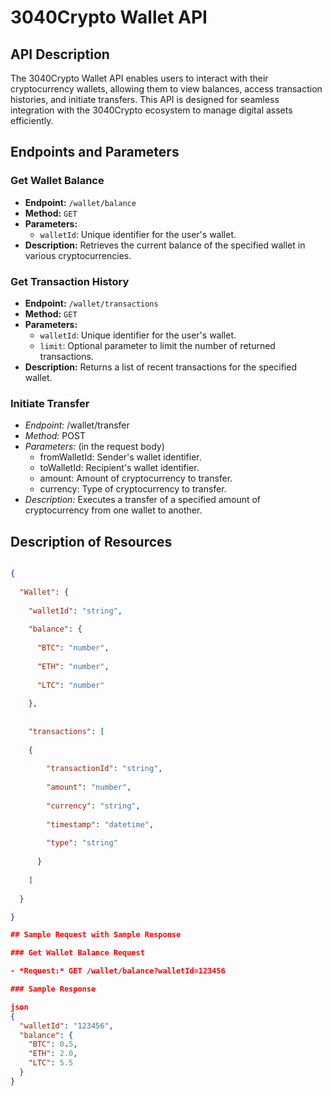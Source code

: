 # 3040Crypto Wallet API

## API Description

The 3040Crypto Wallet API enables users to interact with their cryptocurrency wallets, allowing them to view balances, access transaction histories, and initiate transfers. This API is designed for seamless integration with the 3040Crypto ecosystem to manage digital assets efficiently.

## Endpoints and Parameters

### Get Wallet Balance

- **Endpoint:** `/wallet/balance`
- **Method:** `GET`
- **Parameters:**
  - `walletId`: Unique identifier for the user's wallet.
- **Description:** Retrieves the current balance of the specified wallet in various cryptocurrencies.

### Get Transaction History

- **Endpoint:** `/wallet/transactions`
- **Method:** `GET`
- **Parameters:**
  - `walletId`: Unique identifier for the user's wallet.
  - `limit`: Optional parameter to limit the number of returned transactions.
- **Description:** Returns a list of recent transactions for the specified wallet.

### Initiate Transfer

- *Endpoint:* /wallet/transfer
- *Method:* POST
- *Parameters:* (in the request body)
  - fromWalletId: Sender's wallet identifier.
  - toWalletId: Recipient's wallet identifier.
  - amount: Amount of cryptocurrency to transfer.
  - currency: Type of cryptocurrency to transfer.
- *Description:* Executes a transfer of a specified amount of cryptocurrency from one wallet to another.

## Description of Resources

```json

{
  
  "Wallet": {
  
    "walletId": "string",
    
    "balance": {
    
      "BTC": "number",
      
      "ETH": "number",
      
      "LTC": "number"
    
    },
    
    
    "transactions": [
    
    {
    
        "transactionId": "string",
        
        "amount": "number",
        
        "currency": "string",
        
        "timestamp": "datetime",
        
        "type": "string"
      
      }
      
    ]
  
  }

}

## Sample Request with Sample Response

### Get Wallet Balance Request

- *Request:* GET /wallet/balance?walletId=123456

### Sample Response

json
{
  "walletId": "123456",
  "balance": {
    "BTC": 0.5,
    "ETH": 2.0,
    "LTC": 5.5
  }
}


